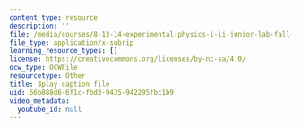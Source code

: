 ```yaml
---
content_type: resource
description: ''
file: /media/courses/8-13-14-experimental-physics-i-ii-junior-lab-fall-2016-spring-2017/66b888d66f1cfbd39435942295fbc1b9_57uqU8G_z0E.srt
file_type: application/x-subrip
learning_resource_types: []
license: https://creativecommons.org/licenses/by-nc-sa/4.0/
ocw_type: OCWFile
resourcetype: Other
title: 3play caption file
uid: 66b888d6-6f1c-fbd3-9435-942295fbc1b9
video_metadata:
  youtube_id: null
---
```

